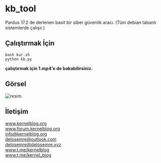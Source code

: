# kb_tool
Pardus 17.2 de derlenen basit bir siber güvenlik aracı. (Tüm debian tabanlı sistemlerde çalışır.)

## Çalıştırmak İçin
`bash kur.sh` <br>
`python kb.py`

**çalıştırmak için 1.mp4'e de bakabilirsiniz.**
## Görsel
![resim](https://raw.githubusercontent.com/kernelblog/kb/master/kb_g%C3%B6rsel.jpeg)

## İletişim
www.kernelblog.org  <br>
www.forum.kernelblog.org  <br>
info@kernelblog.org  <br>
delosemre@outlook.com  <br>
delosemre@delosemre.xyz  <br>
www.t.me/kernelblog  <br>
www.t.me/kernel_blog  <br>
